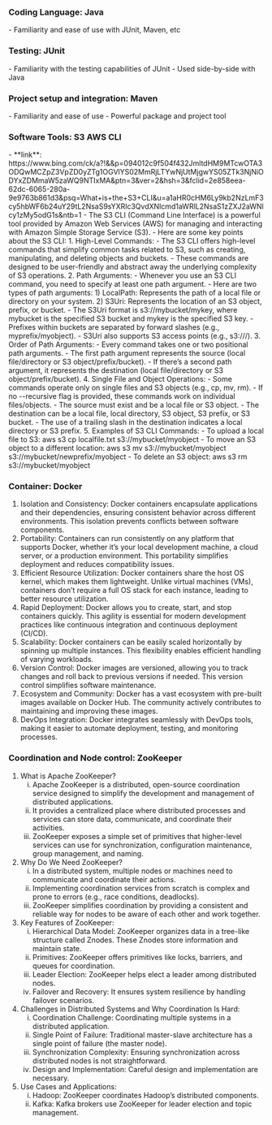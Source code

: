 <!DOCTYPE html>
<html>
<head>
    <title>Tools & Technologies</title>
</head>

<body>
<h3>Coding Language: Java</h3>
- Familiarity and ease of use with JUnit, Maven, etc

<h3>Testing: JUnit</h3>
- Familiarity with the testing capabilities of JUnit
- Used side-by-side with Java
  
<h3>Project setup and integration: Maven</h3>
- Familiarity and ease of use
- Powerful package and project tool
  
<h3>Software Tools: S3 AWS CLI</h3>
- **link**: https://www.bing.com/ck/a?!&&p=094012c9f504f432JmltdHM9MTcwOTA3ODQwMCZpZ3VpZD0yZTg1OGVlYS02MmRjLTYwNjUtMjgwYS05ZTk3NjNiODYxZDMmaW5zaWQ9NTIxMA&ptn=3&ver=2&hsh=3&fclid=2e858eea-62dc-6065-280a-9e9763b861d3&psq=What+is+the+S3+CLI&u=a1aHR0cHM6Ly9kb2NzLmF3cy5hbWF6b24uY29tL2NsaS9sYXRlc3QvdXNlcmd1aWRlL2NsaS1zZXJ2aWNlcy1zMy5odG1s&ntb=1
- The S3 CLI (Command Line Interface) is a powerful tool provided by Amazon Web Services (AWS) for managing and interacting with Amazon Simple Storage Service (S3).
- Here are some key points about the S3 CLI:
  1. High-Level Commands:
    - The S3 CLI offers high-level commands that simplify common tasks related to S3, such as creating, manipulating, and deleting objects and buckets.
    - These commands are designed to be user-friendly and abstract away the underlying complexity of S3 operations.
  2. Path Arguments:
    - Whenever you use an S3 CLI command, you need to specify at least one path argument.
    - Here are two types of path arguments:
      1) LocalPath: Represents the path of a local file or directory on your system.
      2) S3Uri: Represents the location of an S3 object, prefix, or bucket.
        - The S3Uri format is s3://mybucket/mykey, where mybucket is the specified S3 bucket and mykey is the specified S3 key.
        - Prefixes within buckets are separated by forward slashes (e.g., myprefix/myobject).
        - S3Uri also supports S3 access points (e.g., s3://<access-point-arn>/<key>).
  3. Order of Path Arguments:
    - Every command takes one or two positional path arguments.
    - The first path argument represents the source (local file/directory or S3 object/prefix/bucket).
    - If there’s a second path argument, it represents the destination (local file/directory or S3 object/prefix/bucket).
  4. Single File and Object Operations:
    - Some commands operate only on single files and S3 objects (e.g., cp, mv, rm).
    - If no --recursive flag is provided, these commands work on individual files/objects.
    - The source must exist and be a local file or S3 object.
    - The destination can be a local file, local directory, S3 object, S3 prefix, or S3 bucket.
    - The use of a trailing slash in the destination indicates a local directory or S3 prefix.
  5. Examples of S3 CLI Commands:
    - To upload a local file to S3: aws s3 cp localfile.txt s3://mybucket/myobject
    - To move an S3 object to a different location: aws s3 mv s3://mybucket/myobject s3://mybucket/newprefix/myobject
    - To delete an S3 object: aws s3 rm s3://mybucket/myobject

<h3>Container: Docker</h3>
<ol type="1">
  <li> Isolation and Consistency: Docker containers encapsulate applications and their dependencies, ensuring consistent behavior across different environments. This isolation prevents conflicts between software components.</li>
  <li> Portability: Containers can run consistently on any platform that supports Docker, whether it’s your local development machine, a cloud server, or a production environment. This portability simplifies deployment and reduces compatibility issues.</li>
  <li> Efficient Resource Utilization: Docker containers share the host OS kernel, which makes them lightweight. Unlike virtual machines (VMs), containers don’t require a full OS stack for each instance, leading to better resource utilization.</li>
  <li> Rapid Deployment: Docker allows you to create, start, and stop containers quickly. This agility is essential for modern development practices like continuous integration and continuous deployment (CI/CD).</li>
  <li> Scalability: Docker containers can be easily scaled horizontally by spinning up multiple instances. This flexibility enables efficient handling of varying workloads.</li>
  <li> Version Control: Docker images are versioned, allowing you to track changes and roll back to previous versions if needed. This version control simplifies software maintenance.</li>
  <li> Ecosystem and Community: Docker has a vast ecosystem with pre-built images available on Docker Hub. The community actively contributes to maintaining and improving these images.</li>
  <li> DevOps Integration: Docker integrates seamlessly with DevOps tools, making it easier to automate deployment, testing, and monitoring processes.</li>
</ol>
<h3>Coordination and Node control: ZooKeeper</h3>

<ol type="1">
  <li>What is Apache ZooKeeper?
    <ol type="i">
      <li>Apache ZooKeeper is a distributed, open-source coordination service designed to simplify the development and management of distributed applications.</li>
      <li>It provides a centralized place where distributed processes and services can store data, communicate, and coordinate their activities.</li>
      <li>ZooKeeper exposes a simple set of primitives that higher-level services can use for synchronization, configuration maintenance, group management, and naming.</li>
    </ol>
  </li>
  <li>Why Do We Need ZooKeeper?
    <ol type="i">
      <li>In a distributed system, multiple nodes or machines need to communicate and coordinate their actions.</li>
      <li>Implementing coordination services from scratch is complex and prone to errors (e.g., race conditions, deadlocks).</li>
      <li>ZooKeeper simplifies coordination by providing a consistent and reliable way for nodes to be aware of each other and work together.</li>
    </ol>
  </li>
  <li>Key Features of ZooKeeper:
    <ol type="i">
      <li>Hierarchical Data Model: ZooKeeper organizes data in a tree-like structure called Znodes. These Znodes store information and maintain state.</li>
      <li>Primitives: ZooKeeper offers primitives like locks, barriers, and queues for coordination.</li>
      <li>Leader Election: ZooKeeper helps elect a leader among distributed nodes.</li>
      <li>Failover and Recovery: It ensures system resilience by handling failover scenarios.</li>
    </ol>
  </li>
  <li>Challenges in Distributed Systems and Why Coordination Is Hard:
    <ol type="i">
      <li>Coordination Challenge: Coordinating multiple systems in a distributed application.</li>
      <li>Single Point of Failure: Traditional master-slave architecture has a single point of failure (the master node).</li>
      <li>Synchronization Complexity: Ensuring synchronization across distributed nodes is not straightforward.</li>
      <li>Design and Implementation: Careful design and implementation are necessary.</li>
    </ol>
  </li>
  <li>Use Cases and Applications:
    <ol type="i">
    <li>Hadoop: ZooKeeper coordinates Hadoop’s distributed components.</li>
    <li>Kafka: Kafka brokers use ZooKeeper for leader election and topic management.</li>
    </ol>
  </li>
</ol>
</body>
</html>
